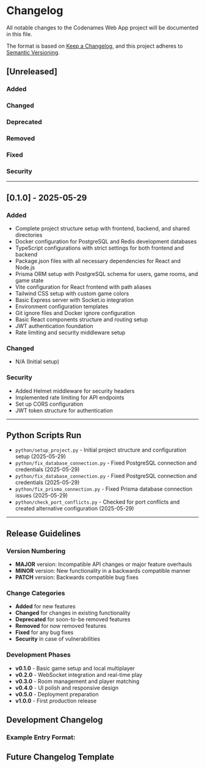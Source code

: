# Changelog

All notable changes to the Codenames Web App project will be documented in this file.

The format is based on [Keep a Changelog](https://keepachangelog.com/en/1.0.0/),
and this project adheres to [Semantic Versioning](https://semver.org/spec/v2.0.0.html).

## [Unreleased]

### Added

### Changed

### Deprecated

### Removed

### Fixed

### Security

---

## [0.1.0] - 2025-05-29

### Added
- Complete project structure setup with frontend, backend, and shared directories
- Docker configuration for PostgreSQL and Redis development databases
- TypeScript configurations with strict settings for both frontend and backend
- Package.json files with all necessary dependencies for React and Node.js
- Prisma ORM setup with PostgreSQL schema for users, game rooms, and game state
- Vite configuration for React frontend with path aliases
- Tailwind CSS setup with custom game colors
- Basic Express server with Socket.io integration
- Environment configuration templates
- Git ignore files and Docker ignore configuration
- Basic React components structure and routing setup
- JWT authentication foundation
- Rate limiting and security middleware setup

### Changed
- N/A (Initial setup)

### Security
- Added Helmet middleware for security headers
- Implemented rate limiting for API endpoints
- Set up CORS configuration
- JWT token structure for authentication

---

## Python Scripts Run




- `python/setup_project.py` - Initial project structure and configuration setup (2025-05-29)
- `python/fix_database_connection.py` - Fixed PostgreSQL connection and credentials (2025-05-29)
- `python/fix_database_connection.py` - Fixed PostgreSQL connection and credentials (2025-05-29)
- `python/fix_prisma_connection.py` - Fixed Prisma database connection issues (2025-05-29)
- `python/check_port_conflicts.py` - Checked for port conflicts and created alternative configuration (2025-05-29)

---


## Release Guidelines

### Version Numbering
- **MAJOR** version: Incompatible API changes or major feature overhauls
- **MINOR** version: New functionality in a backwards compatible manner
- **PATCH** version: Backwards compatible bug fixes

### Change Categories
- **Added** for new features
- **Changed** for changes in existing functionality
- **Deprecated** for soon-to-be removed features
- **Removed** for now removed features
- **Fixed** for any bug fixes
- **Security** in case of vulnerabilities

### Development Phases
- **v0.1.0** - Basic game setup and local multiplayer
- **v0.2.0** - WebSocket integration and real-time play
- **v0.3.0** - Room management and player matching
- **v0.4.0** - UI polish and responsive design
- **v0.5.0** - Deployment preparation
- **v1.0.0** - First production release




## Development Changelog

<!-- When you're ready to start development, move items from Unreleased to a new version section -->

### Example Entry Format:
<!--
## [0.1.0] - 2025-05-29

### Added
- Basic React frontend with TypeScript and Vite setup
- Express backend with Socket.io integration
- PostgreSQL database with Prisma ORM
- Core game state management with Context API
- Basic game board component and card system
- JWT authentication system
- Room creation and joining functionality

### Changed
- Updated package.json dependencies to latest versions

### Fixed
- Fixed TypeScript configuration for shared types

### Security
- Added input validation with Zod schemas
-->




## Future Changelog Template

<!--
Copy this template when adding new releases:

## [Version] - YYYY-MM-DD

### Added
- 

### Changed
- 

### Deprecated
- 

### Removed
- 

### Fixed
- 

### Security
- 

-->